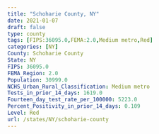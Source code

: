 ```yaml
---
title: "Schoharie County, NY"
date: 2021-01-07
draft: false
type: county
tags: [FIPS:36095.0,FEMA:2.0,Medium metro,Red]
categories: [NY]
County: Schoharie County
State: NY
FIPS: 36095.0
FEMA_Region: 2.0
Population: 30999.0
NCHS_Urban_Rural_Classification: Medium metro
Tests_in_prior_14_days: 1619.0
Fourteen_day_test_rate_per_100000: 5223.0
Percent_Positivity_in_prior_14_days: 0.109
Level: Red
url: /states/NY/schoharie-county
---
```



